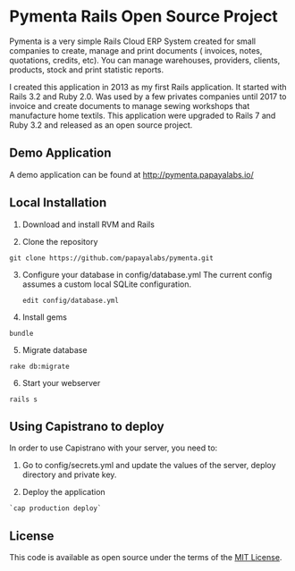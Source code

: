 Pymenta Rails Open Source Project
===========================================================

Pymenta is a very simple Rails Cloud ERP System created for small companies to create, manage and print documents ( invoices, notes, quotations, credits, etc). 
You can manage warehouses, providers, clients, products, stock and print statistic reports. 

I created this application in 2013 as my first Rails application. It started with Rails 3.2 and Ruby 2.0. Was used by a few privates companies until 2017 to invoice and create documents to manage sewing workshops that manufacture home textils. This application were upgraded to Rails 7 and Ruby 3.2 and released as an open source project.

Demo Application
----------------

A demo application can be found at http://pymenta.papayalabs.io/

Local Installation
------------------

1. Download and install RVM and Rails

2. Clone the repository

  `git clone https://github.com/papayalabs/pymenta.git`

3. Configure your database in config/database.yml The current config assumes a custom local SQLite configuration.

   `edit config/database.yml`

4. Install gems

  `bundle`

5. Migrate database

  `rake db:migrate`

6. Start your webserver

  `rails s`

Using Capistrano to deploy
------------------

In order to use Capistrano with your server, you need to:

  1. Go to config/secrets.yml and update the values of the server, deploy directory and private key.

  2. Deploy the application

	`cap production deploy`

## License

This code is available as open source under the terms of the [MIT License](http://opensource.org/licenses/MIT).	



